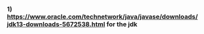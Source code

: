 ### 1) https://www.oracle.com/technetwork/java/javase/downloads/jdk13-downloads-5672538.html for the jdk

